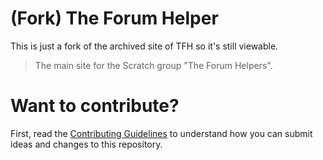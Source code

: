 # (Fork) The Forum Helper

This is just a fork of the archived site of TFH so it's still viewable.

> The main site for the Scratch group "The Forum Helpers".

# Want to contribute?

First, read the [Contributing Guidelines](CONTRIBUTING.md) to understand how you can submit ideas and changes to this repository.
